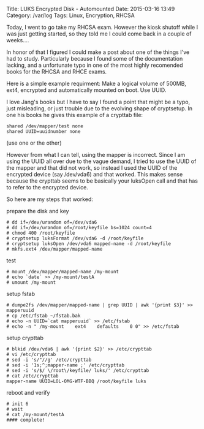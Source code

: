 Title: LUKS Encrypted Disk - Automounted
Date: 2015-03-16 13:49
Category: /var/log
Tags: Linux, Encryption, RHCSA


Today, I went to go take my RHCSA exam. However the kiosk shutoff while I was just getting started, so they told me I could come back in a couple of weeks....

In honor of that I figured I could make a post about one of the things I've had to study. Particularly because I found some of the documentation lacking, and a unfortunate typo in one of the most highly recomended books for the RHCSA and RHCE exams.

Here is a simple example requirment: 
Make a logical volume of 500MB, ext4, encrypted and automatically mounted on boot. Use UUID.

I love Jang's books but I have to say I found a point that might be a typo, just misleading, or just trouble due to the evolving shape of cryptsetup. In one his books he gives this example of a crypttab file:
    
    shared /dev/mapper/test none
    shared UUID=uuidnumber none
    
(use one or the other)

However from what I can tell, using the mapper is incorrect. Since I am using the UUID all over due to the vague demand, I tried to use the UUID of the mapper and that did not work, so instead I used the UUID of the encrypted device (say /dev/vda6) and that worked. This makes sense because the crypttab seems to be basically your luksOpen call and that has to refer to the encrypted device.

So here are my steps that worked:

prepare the disk and key  
  
    # dd if=/dev/urandom of=/dev/vda6
    # dd if=/dev/urandom of=/root/keyfile bs=1024 count=4
    # chmod 400 /root/keyfile
    # cryptsetup luksFormat /dev/vda6 -d /root/keyfile
    # cryptsetup luksOpen /dev/vda6 mapped-name -d /root/keyfile
    # mkfs.ext4 /dev/mapper/mapped-name

test    

    # mount /dev/mapper/mapped-name /my-mount
    # echo `date` >> /my-mount/testA
    # umount /my-mount

setup fstab    

    # dumpe2fs /dev/mapper/mapped-name | grep UUID | awk '{print $3}' >> mapperuuid
    # cp /etc/fstab ~/fstab.bak
    # echo -n UUID=`cat mapperuuid` >> /etc/fstab
    # echo -n " /my-mount    ext4    defaults    0 0" >> /etc/fstab

setup crypttab    

    # blkid /dev/vda6 | awk '{print $2}' >> /etc/crypttab
    # vi /etc/crypttab
    # sed -i 's/"//g' /etc/crypttab
    # sed -i '1s;^;mapper-name ;' /etc/crypttab
    # sed -i 's/$/ \/root\/keyfile/ luks/' /etc/crypttab
    # cat /etc/crypttab
    mapper-name UUID=LOL-OMG-WTF-BBQ /root/keyfile luks

reboot and verify    

    # init 6
    # wait
    # cat /my-mount/testA
    #### complete!


